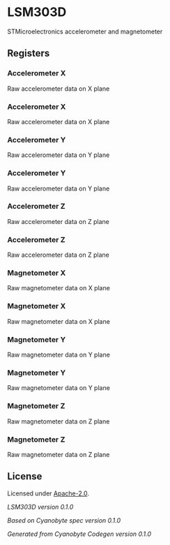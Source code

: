 # LSM303D
STMicroelectronics accelerometer and magnetometer

## Registers

### Accelerometer X
Raw accelerometer data on X plane

### Accelerometer X
Raw accelerometer data on X plane

### Accelerometer Y
Raw accelerometer data on Y plane

### Accelerometer Y
Raw accelerometer data on Y plane

### Accelerometer Z
Raw accelerometer data on Z plane

### Accelerometer Z
Raw accelerometer data on Z plane

### Magnetometer X
Raw magnetometer data on X plane

### Magnetometer X
Raw magnetometer data on X plane

### Magnetometer Y
Raw magnetometer data on Y plane

### Magnetometer Y
Raw magnetometer data on Y plane

### Magnetometer Z
Raw magnetometer data on Z plane

### Magnetometer Z
Raw magnetometer data on Z plane

## License
Licensed under [Apache-2.0](https://spdx.org/licenses/Apache-2.0.html#licenseText).

_LSM303D version 0.1.0_

_Based on Cyanobyte spec version 0.1.0_

_Generated from Cyanobyte Codegen version 0.1.0_
